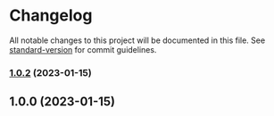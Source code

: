 # Changelog

All notable changes to this project will be documented in this file. See [standard-version](https://github.com/conventional-changelog/standard-version) for commit guidelines.

### [1.0.2](https://github.com/meluiz/next-seo/compare/v1.0.1...v1.0.2) (2023-01-15)

## 1.0.0 (2023-01-15)
